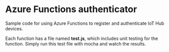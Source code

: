 # Azure Functions authenticator

Sample code for using Azure Functions to register and authenticate IoT Hub devices.

Each function has a file named __test.js__, which includes unit testing for the function. Simply run this test file with mocha and watch the results.
